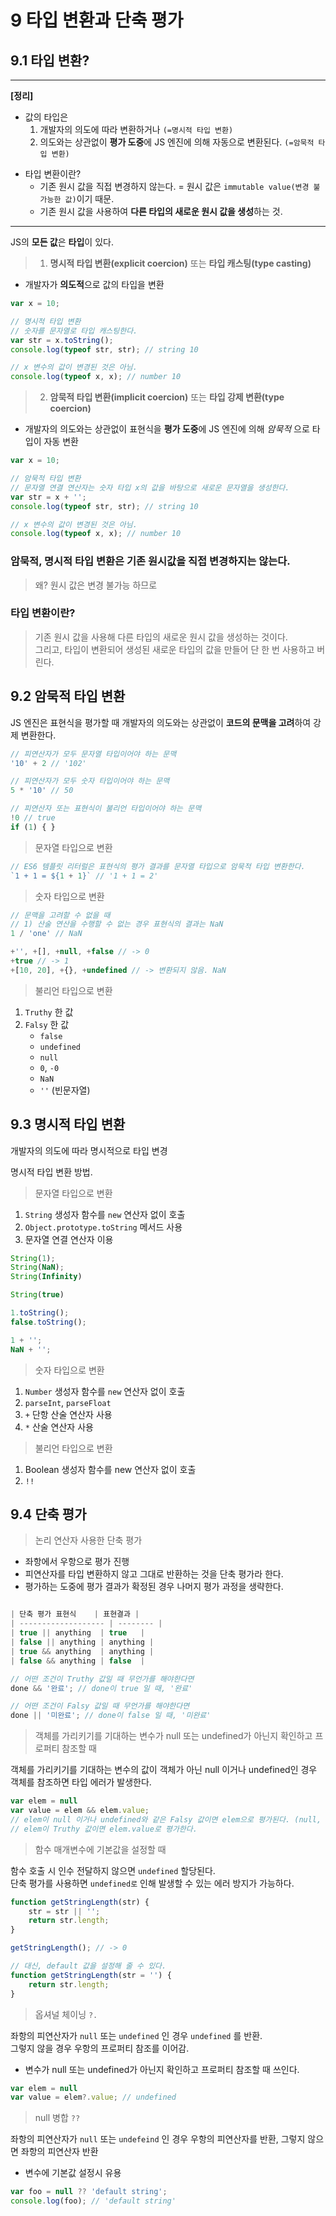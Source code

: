 # 9 타입 변환과 단축 평가
## 9.1 타입 변환?
---
**[정리]**
- 값의 타입은 
	1. 개발자의 의도에 따라 변환하거나 `(=명시적 타입 변환)`
	2. 의도와는 상관없이 **평가 도중**에 JS 엔진에 의해 자동으로 변환된다.  `(=암묵적 타입 변환)`

* 타입 변환이란?
	* 기존 원시 값을 직접 변경하지 않는다. = 원시 값은 `immutable value(변경 불가능한 값)`이기 때문.
	* 기존 원시 값을 사용하여 **다른 타입의 새로운 원시 값을 생성**하는 것.

---

JS의 **모든 값**은 **타입**이 있다. 

> 1. **명시적 타입 변환(explicit coercion)** 또는 **타입 캐스팅(type casting)**
- 개발자가 **의도적**으로 값의 타입을 변환

```js
var x = 10;

// 명시적 타입 변환
// 숫자를 문자열로 타입 캐스팅한다.
var str = x.toString(); 
console.log(typeof str, str); // string 10

// x 변수의 값이 변경된 것은 아님.
console.log(typeof x, x); // number 10
```

> 2. **암묵적 타입 변환(implicit coercion)** 또는 **타입 강제 변환(type coercion)**
* 개발자의 의도와는 상관없이 표현식을 **평가 도중**에 JS 엔진에 의해 _암묵적_ 으로 타입이 자동 변환

```js
var x = 10;

// 암묵적 타입 변환
// 문자열 연결 연산자는 숫자 타입 x의 값을 바탕으로 새로운 문자열을 생성한다.
var str = x + '';
console.log(typeof str, str); // string 10

// x 변수의 값이 변경된 것은 아님.
console.log(typeof x, x); // number 10
```

### 암묵적, 명시적 타입 변환은 기존 원시값을 직접 변경하지는 않는다.
> 왜? 원시 값은 변경 불가능 하므로 

### 타입 변환이란?
> 기존 원시 값을 사용해 다른 타입의 새로운 원시 값을 생성하는 것이다.  
> 그리고, 타입이 변환되어 생성된 새로운 타입의 값을 만들어 단 한 번 사용하고 버린다.


## 9.2 암묵적 타입 변환
JS 엔진은 표현식을 평가할 때 개발자의 의도와는 상관없이 **코드의 문맥을 고려**하여 강제 변환한다.

```js
// 피연산자가 모두 문자열 타입이어야 하는 문맥
'10' + 2 // '102'

// 피연산자가 모두 숫자 타입이어야 하는 문맥
5 * '10' // 50

// 피연산자 또는 표현식이 불리언 타입이어야 하는 문맥
!0 // true
if (1) { }
```
> 문자열 타입으로 변환
```js
// ES6 템플릿 리터럴은 표현식의 평가 결과를 문자열 타입으로 암묵적 타입 변환한다.
`1 + 1 = ${1 + 1}` // '1 + 1 = 2'
```

> 숫자 타입으로 변환
```js
// 문맥을 고려할 수 없을 때
// 1) 산술 연산을 수행할 수 없는 경우 표현식의 결과는 NaN
1 / 'one' // NaN

+'', +[], +null, +false // -> 0
+true // -> 1
+[10, 20], +{}, +undefined // -> 변환되지 않음. NaN
```

> 불리언 타입으로 변환
1. `Truthy` 한 값
2. `Falsy` 한 값
	* `false`
	* `undefined`
	* `null`
	* `0`, `-0`
	* `NaN`
	* `''` (빈문자열)
	
## 9.3 명시적 타입 변환
개발자의 의도에 따라 명시적으로 타입 변경

명시적 타입 변환 방법. 

> 문자열 타입으로 변환 
1. `String` 생성자 함수를 `new` 연산자 없이 호출
2. `Object.prototype.toString` 메서드 사용
3. 문자열 연결 연산자 이용
```js
String(1);
String(NaN);
String(Infinity)

String(true)

1.toString();
false.toString();

1 + '';
NaN + '';
```

> 숫자 타입으로 변환
1. `Number` 생성자 함수를 `new` 연산자 없이 호출
2. `parseInt`, `parseFloat`
3. `+` 단항 산술 연산자 사용
4. `*` 산술 연산자 사용

> 불리언 타입으로 변환
1. Boolean 생성자 함수를 new 연산자 없이 호출
2. `!!`

## 9.4 단축 평가
> 논리 연산자 사용한 단축 평가

* 좌항에서 우항으로 평가 진행
* 피연산자를 타입 변환하지 않고 그대로 반환하는 것을 단축 평가라 한다.  
* 평가하는 도중에 평가 결과가 확정된 경우 나머지 평가 과정을 생략한다.  
```js

| 단축 평가 표현식    | 표현결과 |
| ------------------- | -------- |
| true || anything  | true   |
| false || anything | anything |
| true && anything  | anything |
| false && anything | false  |
```

```js
// 어떤 조건이 Truthy 값일 때 무언가를 해야한다면
done && '완료'; // done이 true 일 때, '완료'

// 어떤 조건이 Falsy 값일 때 무언가를 해야한다면
done || '미완료'; // done이 false 일 때, '미완료'
```

> 객체를 가리키기를 기대하는 변수가 null 또는 undefined가 아닌지 확인하고 프로퍼티 참조할 때

객체를 가리키기를 기대하는 변수의 값이 객체가 아닌 null 이거나 undefined인 경우 객체를 참조하면 타입 에러가 발생한다.  
```js
var elem = null
var value = elem && elem.value; 
// elem이 null 이거나 undefined와 같은 Falsy 값이면 elem으로 평가된다. (null, undefined)
// elem이 Truthy 값이면 elem.value로 평가한다.
```

> 함수 매개변수에 기본값을 설정할 때

함수 호출 시 인수 전달하지 않으면 `undefined` 할당된다.  
단축 평가를 사용하면 `undefined로` 인해 발생할 수 있는 에러 방지가 가능하다.  

```js
function getStringLength(str) {
	str = str || '';
	return str.length;
}

getStringLength(); // -> 0

// 대신, default 값을 설정해 줄 수 있다.
function getStringLength(str = '') {
	return str.length;
}
```


> 옵셔널 체이닝 `?.`

좌항의 피연산자가 `null` 또는 `undefined` 인 경우 `undefined` 를 반환.  
그렇지 않을 경우 우항의 프로퍼티 참조를 이어감.  

* 변수가 null 또는 undefined가 아닌지 확인하고 프로퍼티 참조할 때 쓰인다.
```js
var elem = null
var value = elem?.value; // undefined
```


> null 병합 `??`

좌항의 피연산자가 `null` 또는 `undefeind` 인 경우 우항의 피연산자를 반환, 그렇지 않으면 좌항의 피연산자 반환
* 변수에 기본값 설정시 유용
```js
var foo = null ?? 'default string';
console.log(foo); // 'default string'
```